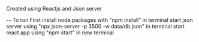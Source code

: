 Created using Reactjs and Json server

-- To run
First install node packages with "npm install" in terminal
start json server using "npx json-server -p 3500 -w data/db.json" in terminal
start react app using "npm start" in new terminal
